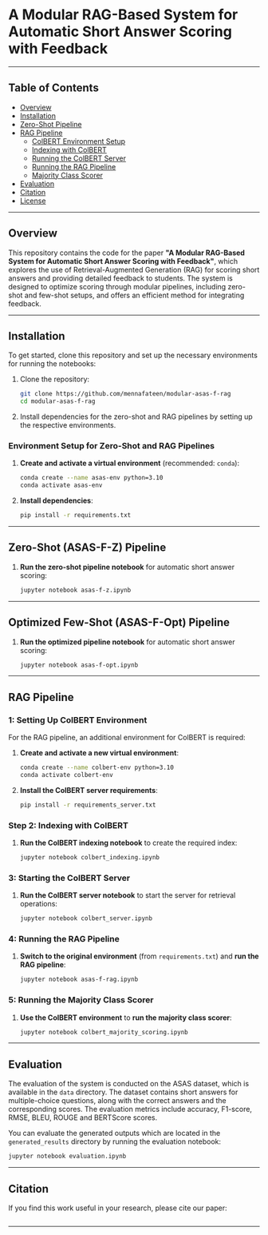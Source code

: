 # A Modular RAG-Based System for Automatic Short Answer Scoring with Feedback

---

## Table of Contents

- [Overview](#overview)
- [Installation](#installation)
- [Zero-Shot Pipeline](#zero-shot-pipeline)
- [RAG Pipeline](#rag-pipeline)
  - [ColBERT Environment Setup](#step-1-set-up-colbert-environment)
  - [Indexing with ColBERT](#step-2-indexing-with-colbert)
  - [Running the ColBERT Server](#step-3-start-the-colbert-server)
  - [Running the RAG Pipeline](#step-4-run-rag-pipeline)
  - [Majority Class Scorer](#step-5-run-the-majority-class-scorer)
- [Evaluation](#evaluation)
- [Citation](#citation)
- [License](#license)

---

## Overview

This repository contains the code for the paper **"A Modular RAG-Based System for Automatic Short Answer Scoring with Feedback"**, which explores the use of Retrieval-Augmented Generation (RAG) for scoring short answers and providing detailed feedback to students. The system is designed to optimize scoring through modular pipelines, including zero-shot and few-shot setups, and offers an efficient method for integrating feedback.

---

## Installation

To get started, clone this repository and set up the necessary environments for running the notebooks:

1. Clone the repository:
   ```bash
   git clone https://github.com/mennafateen/modular-asas-f-rag
   cd modular-asas-f-rag
   ```

2. Install dependencies for the zero-shot and RAG pipelines by setting up the respective environments.

### Environment Setup for Zero-Shot and RAG Pipelines

1. **Create and activate a virtual environment** (recommended:  `conda`):
   ```bash
   conda create --name asas-env python=3.10
   conda activate asas-env
   ```
   
2. **Install dependencies**:
   ```bash
   pip install -r requirements.txt
   ```

---

## Zero-Shot (ASAS-F-Z) Pipeline

1. **Run the zero-shot pipeline notebook** for automatic short answer scoring:
   ```bash
   jupyter notebook asas-f-z.ipynb
   ```

---

## Optimized Few-Shot (ASAS-F-Opt) Pipeline

1. **Run the optimized pipeline notebook** for automatic short answer scoring:
   ```bash
   jupyter notebook asas-f-opt.ipynb
   ```

---

## RAG Pipeline

### 1: Setting Up ColBERT Environment

For the RAG pipeline, an additional environment for ColBERT is required:

1. **Create and activate a new virtual environment**:
   ```bash
   conda create --name colbert-env python=3.10
   conda activate colbert-env
   ```

2. **Install the ColBERT server requirements**:
   ```bash
   pip install -r requirements_server.txt
   ```

### Step 2: Indexing with ColBERT

1. **Run the ColBERT indexing notebook** to create the required index:
   ```bash
   jupyter notebook colbert_indexing.ipynb
   ```

###  3: Starting the ColBERT Server

1. **Run the ColBERT server notebook** to start the server for retrieval operations:
   ```bash
   jupyter notebook colbert_server.ipynb
   ```

### 4: Running the RAG Pipeline

1. **Switch to the original environment** (from `requirements.txt`) and **run the RAG pipeline**:
   ```bash
   jupyter notebook asas-f-rag.ipynb
   ```

###  5: Running the Majority Class Scorer

1. **Use the ColBERT environment** to **run the majority class scorer**:
   ```bash
   jupyter notebook colbert_majority_scoring.ipynb
   ```

---
## Evaluation

The evaluation of the system is conducted on the ASAS dataset, which is available in the `data` directory. The dataset contains short answers for multiple-choice questions, along with the correct answers and the corresponding scores. The evaluation metrics include accuracy, F1-score, RMSE, BLEU, ROUGE and BERTScore scores.

You can evaluate the generated outputs which are located in the `generated_results` directory by running the evaluation notebook:

```bash
jupyter notebook evaluation.ipynb
```

---


## Citation

If you find this work useful in your research, please cite our paper:

```

```

---

